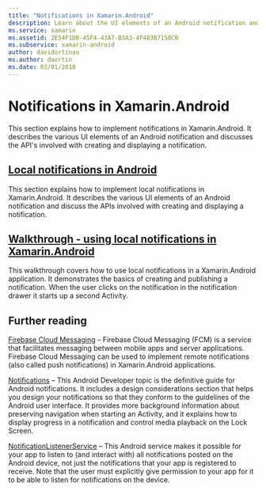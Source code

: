 ```yaml
---
title: "Notifications in Xamarin.Android"
description: Learn about the UI elements of an Android notification and the APIs involved with creating and displaying a notification.
ms.service: xamarin
ms.assetid: 2E54F1D0-45F4-43A7-B3A3-4F483B7150CB
ms.subservice: xamarin-android
author: davidortinau
ms.author: daortin
ms.date: 03/01/2018
---
```


# Notifications in Xamarin.Android

This section explains how to implement notifications in
Xamarin.Android. It describes the various UI elements of an Android
notification and discusses the API's involved with creating and
displaying a notification.

## [Local notifications in Android](local-notifications.md)

This section explains how to implement local notifications in
Xamarin.Android. It describes the various UI elements of an Android
notification and discuss the APIs involved with creating and
displaying a notification.

## [Walkthrough - using local notifications in Xamarin.Android](local-notifications-walkthrough.md)  

This walkthrough covers how to use local notifications in a
Xamarin.Android application. It demonstrates the basics of creating and
publishing a notification. When the user clicks on the notification in
the notification drawer it starts up a second Activity.

## Further reading

[Firebase Cloud Messaging](~/android/data-cloud/google-messaging/firebase-cloud-messaging.md)
 &ndash; Firebase Cloud Messaging (FCM) is a service that facilitates
 messaging between mobile apps and server applications. Firebase Cloud
 Messaging can be used to implement remote notifications (also called
 push notifications) in Xamarin.Android applications.

[Notifications](https://developer.android.com/guide/topics/ui/notifiers/notifications.html)
 &ndash; This Android Developer topic is the definitive guide for
 Android notifications. It includes a design considerations section
 that helps you design your notifications so that they conform to the
 guidelines of the Android user interface. It provides more background
 information about preserving navigation when starting an Activity,
 and it explains how to display progress in a notification and control
 media playback on the Lock Screen.

[NotificationListenerService](xref:Android.Service.Notification.NotificationListenerService)
 &ndash; This Android service makes it possible for your app to listen
 to (and interact with) all notifications posted on the Android device,
 not just the notifications that your app is registered to receive.
 Note that the user must explicitly give permission to your app for it
 to be able to listen for notifications on the device.
